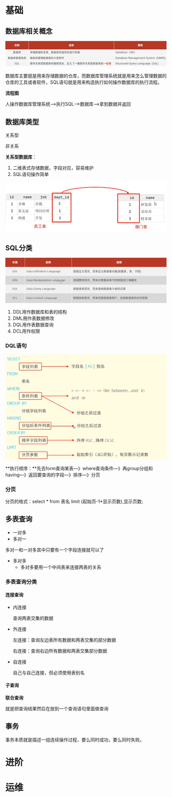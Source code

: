 # 基础



## 数据库相关概念



![image-20240211160845200](mysql.assets/image-20240211160845200.png)



数据库主要就是用来存储数据的仓库，而数据库管理系统就是用来怎么管理数据的仓库的工具或者软件，SQL语句就是用来构造执行如何操作数据库的执行流程。



**流程图**

人操作数据库管理系统—>执行SQL—>数据库—>拿到数据并返回



## 数据库类型

关系型

非关系



**关系型数据库**：

1. 二维表式存储数据，字段对应，容易维护
2. SQL语句操作简单

![image-20240211161654265](mysql.assets/image-20240211161654265.png)



## SQL分类



![image-20240211162059907](mysql.assets/image-20240211162059907.png)



1. DDL用作数据库和表的结构
2. DML用作表数据修改
3. DQL用作表数据查询
4. DCL用作权限



### DQL语句

![image-20240212132906211](mysql.assets/image-20240212132906211.png)

**执行顺序：**先去form查询某表—》where查询条件—》再group分组和having—》返回要查询的字段—》排序—》分页

### 分页

分页的格式：select * from 表名 limit (起始页-1*显示页数),显示页数;



## 多表查询

- 一对多
- 多对一

多对一和一对多其中只要有一个字段连接就可以了

- 多对多
  - 多对多要用一个中间表来连接两表的关系



### 多表查询分类



#### 连接查询

- 内连接

  查询两表交集的数据

- 外连接

  左连接：查询左边表所有数据和两表交集的部分数据

  右连接：查询右边所有数据和两表交集部分数据

- 自连接

  自己与自己连接，但必须使用表别名



#### 子查询

**联合查询**

就是把查询结果然后在放到一个查询语句里面做查询



## 事务



事务本质就是描述一组连续操作过程，要么同时成功，要么同时失败。









# 进阶

# 运维